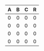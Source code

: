 | A | B | C | R  |
| --- | --- | --- | --- |
|  0 |  0 |  0 |  0 |
|  0 |  0 |  0 |  0 |
|  0 |  0 |  0 |  0 |
|  0 |  0 |  0 |  0 |
